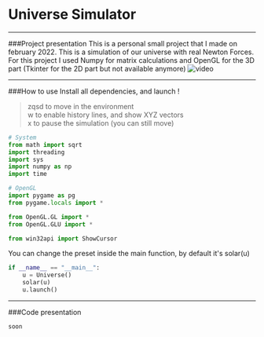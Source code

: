 # Universe Simulator
***
###Project presentation
This is a personal small project that I made on february 2022.
This is a simulation of our universe with real Newton Forces.
For this project I used Numpy for matrix calculations and OpenGL for the 3D part (Tkinter for the 2D part but not available anymore)
![video](./img/vid1.gif)
***
###How to use
Install all dependencies, and launch !
> zqsd to move in the environment  
> w to enable history lines, and show XYZ vectors  
> x to pause the simulation (you can still move)
````PYTHON
# System
from math import sqrt
import threading
import sys
import numpy as np
import time

# OpenGL
import pygame as pg
from pygame.locals import *

from OpenGL.GL import *
from OpenGL.GLU import *

from win32api import ShowCursor
````
You can change the preset inside the main function, by default it's solar(u)
````PYTHON
if __name__ == "__main__":
    u = Universe()
    solar(u)
    u.launch()
````

***
###Code presentation
````PYTHON
soon
````